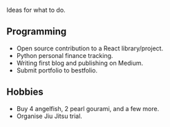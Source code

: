 Ideas for what to do.

## Programming
- Open source contribution to a React library/project.
- Python personal finance tracking.
- Writing first blog and publishing on Medium.
- Submit portfolio to bestfolio.

## Hobbies
- Buy 4 angelfish, 2 pearl gourami, and a few more.
- Organise Jiu Jitsu trial.

